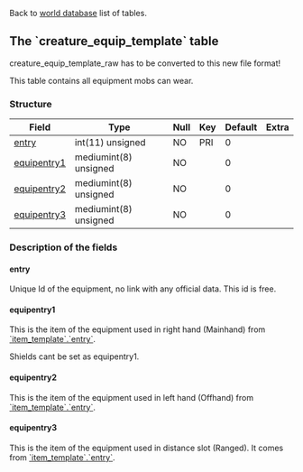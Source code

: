 Back to [world database](mangosdb_struct) list of tables.

## The \`creature\_equip\_template\` table

creature_equip_template_raw has to be converted to this new file format!

This table contains all equipment mobs can wear.

### Structure

| Field                                              | Type                  | Null | Key | Default | Extra |
| -------------------------------------------------- | --------------------- | ---- | --- | ------- | ----- |
| [entry](Creature_equip_template#entry)             | int(11) unsigned      | NO   | PRI | 0       |       |
| [equipentry1](Creature_equip_template#equipentry1) | mediumint(8) unsigned | NO   |     | 0       |       |
| [equipentry2](Creature_equip_template#equipentry2) | mediumint(8) unsigned | NO   |     | 0       |       |
| [equipentry3](Creature_equip_template#equipentry3) | mediumint(8) unsigned | NO   |     | 0       |       |

### Description of the fields

#### entry

Unique Id of the equipment, no link with any official data. This id is
free.

#### equipentry1

This is the item of the equipment used in right hand (Mainhand) from
[\`item\_template\`.\`entry\`](https://github.com/cmangos/issues/wiki/item_template#entry).

Shields cant be set as equipentry1.

#### equipentry2

This is the item of the equipment used in left hand (Offhand) from
[\`item\_template\`.\`entry\`](https://github.com/cmangos/issues/wiki/item_template#entry).

#### equipentry3

This is the item of the equipment used in distance slot (Ranged). It
comes from
[\`item\_template\`.\`entry\`](https://github.com/cmangos/issues/wiki/item_template#entry).
